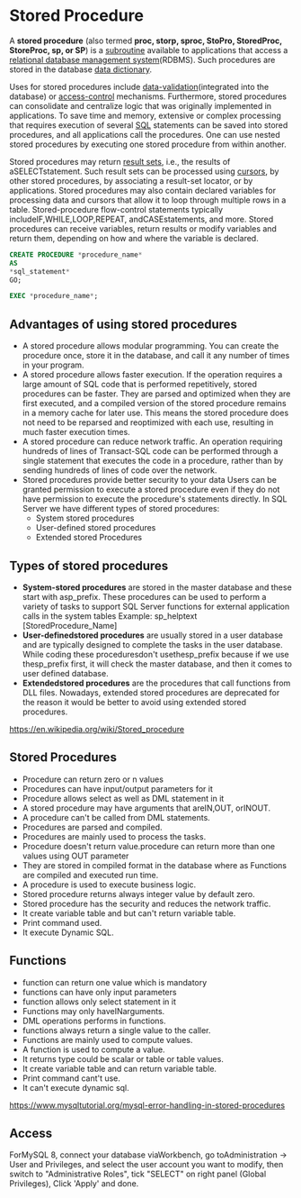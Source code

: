 # Stored Procedure

A **stored procedure** (also termed **proc, storp, sproc, StoPro, StoredProc, StoreProc, sp, or SP**) is a [subroutine](https://en.wikipedia.org/wiki/Subroutine) available to applications that access a [relational database management system](https://en.wikipedia.org/wiki/Relational_database_management_system)(RDBMS). Such procedures are stored in the database [data dictionary](https://en.wikipedia.org/wiki/Data_dictionary).

Uses for stored procedures include [data-validation](https://en.wikipedia.org/wiki/Data_validation)(integrated into the database) or [access-control](https://en.wikipedia.org/wiki/Access_control) mechanisms. Furthermore, stored procedures can consolidate and centralize logic that was originally implemented in applications. To save time and memory, extensive or complex processing that requires execution of several [SQL](https://en.wikipedia.org/wiki/SQL) statements can be saved into stored procedures, and all applications call the procedures. One can use nested stored procedures by executing one stored procedure from within another.

Stored procedures may return [result sets](https://en.wikipedia.org/wiki/Result_set), i.e., the results of aSELECTstatement. Such result sets can be processed using [cursors](https://en.wikipedia.org/wiki/Cursor_(databases)), by other stored procedures, by associating a result-set locator, or by applications. Stored procedures may also contain declared variables for processing data and cursors that allow it to loop through multiple rows in a table. Stored-procedure flow-control statements typically includeIF,WHILE,LOOP,REPEAT, andCASEstatements, and more. Stored procedures can receive variables, return results or modify variables and return them, depending on how and where the variable is declared.

```sql
CREATE PROCEDURE *procedure_name*
AS
*sql_statement*
GO;

EXEC *procedure_name*;
```

## Advantages of using stored procedures

- A stored procedure allows modular programming.
    You can create the procedure once, store it in the database, and call it any number of times in your program.
- A stored procedure allows faster execution.
    If the operation requires a large amount of SQL code that is performed repetitively, stored procedures can be faster. They are parsed and optimized when they are first executed, and a compiled version of the stored procedure remains in a memory cache for later use. This means the stored procedure does not need to be reparsed and reoptimized with each use, resulting in much faster execution times.
- A stored procedure can reduce network traffic.
    An operation requiring hundreds of lines of Transact-SQL code can be performed through a single statement that executes the code in a procedure, rather than by sending hundreds of lines of code over the network.
- Stored procedures provide better security to your data
    Users can be granted permission to execute a stored procedure even if they do not have permission to execute the procedure's statements directly.
    In SQL Server we have different types of stored procedures:
  - System stored procedures
  - User-defined stored procedures
  - Extended stored Procedures

## Types of stored procedures

- **System-stored procedures** are stored in the master database and these start with asp_prefix. These procedures can be used to perform a variety of tasks to support SQL Server functions for external application calls in the system tables
    Example: sp_helptext [StoredProcedure_Name]
- **User-definedstored procedures** are usually stored in a user database and are typically designed to complete the tasks in the user database. While coding these proceduresdon't usethesp_prefix because if we use thesp_prefix first, it will check the master database, and then it comes to user defined database.
- **Extendedstored procedures** are the procedures that call functions from DLL files. Nowadays, extended stored procedures are deprecated for the reason it would be better to avoid using extended stored procedures.

<https://en.wikipedia.org/wiki/Stored_procedure>

## Stored Procedures

- Procedure can return zero or n values
- Procedures can have input/output parameters for it
- Procedure allows select as well as DML statement in it
- A stored procedure may have arguments that areIN,OUT, orINOUT.
- A procedure can't be called from DML statements.
- Procedures are parsed and compiled.
- Procedures are mainly used to process the tasks.
- Procedure doesn't return value.procedure can return more than one values using OUT parameter
- They are stored in compiled format in the database where as Functions are compiled and executed run time.
- A procedure is used to execute business logic.
- Stored procedure returns always integer value by default zero.
- Stored procedure has the security and reduces the network traffic.
- It create variable table and but can't return variable table.
- Print command used.
- It execute Dynamic SQL.

## Functions

- function can return one value which is mandatory
- functions can have only input parameters
- function allows only select statement in it
- Functions may only haveINarguments.
- DML operations performs in functions.
- functions always return a single value to the caller.
- Functions are mainly used to compute values.
- A function is used to compute a value.
- It returns type could be scalar or table or table values.
- It create variable table and can return variable table.
- Print command cant't use.
- It can't execute dynamic sql.

<https://www.mysqltutorial.org/mysql-error-handling-in-stored-procedures>

## Access

ForMySQL 8, connect your database viaWorkbench, go toAdministration -> User and Privileges, and select the user account you want to modify, then switch to "Administrative Roles", tick "SELECT" on right panel (Global Privileges), Click 'Apply' and done.
